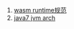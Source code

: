 1. [wasm runtime规范](https://webassembly.github.io/spec/core/exec/conventions.html)
2. [java7 jvm arch](https://docs.oracle.com/javase/specs/jvms/se7/html/jvms-2.html)